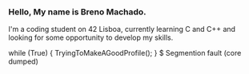 ### Hello, My name is Breno Machado.

I'm a coding student on 42 Lisboa, currently learning C and C++ and looking for some opportunity to develop my skills.

while (True) { TryingToMakeAGoodProfile(); }
$ Segmention fault (core dumped)


<!--
**BrenoMachado123/BrenoMachado123** is a ✨ _special_ ✨ repository because its `README.md` (this file) appears on your GitHub profile.

Here are some ideas to get you started:

- 🔭 I’m currently working on ...
- 🌱 I’m currently learning ...
- 👯 I’m looking to collaborate on ...
- 🤔 I’m looking for help with ...
- 💬 Ask me about ...
- 📫 How to reach me: ...
- 😄 Pronouns: ...
- ⚡ Fun fact: ...
-->
